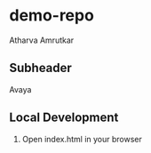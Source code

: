 # demo-repo

Atharva Amrutkar

## Subheader

Avaya

## Local Development

1. Open index.html in your browser